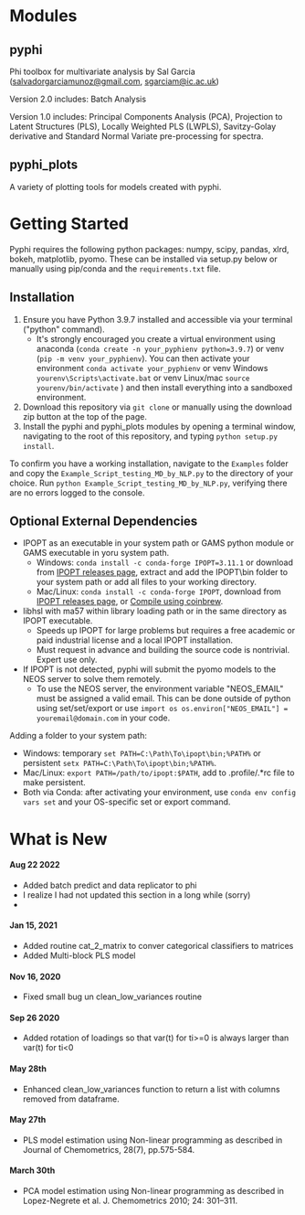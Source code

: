 # Modules
## pyphi
Phi toolbox for multivariate analysis by Sal Garcia (salvadorgarciamunoz@gmail.com, sgarciam@ic.ac.uk)

Version 2.0 includes: Batch Analysis

Version 1.0 includes: Principal Components Analysis (PCA), Projection to Latent Structures (PLS), Locally Weighted PLS (LWPLS), Savitzy-Golay derivative and Standard Normal Variate pre-processing for spectra.

## pyphi_plots
A variety of plotting tools for models created with pyphi.

# Getting Started
Pyphi requires the following python packages: numpy, scipy, pandas, xlrd, bokeh, matplotlib, pyomo. These can be installed via setup.py below or manually using pip/conda and the ```requirements.txt``` file.

## Installation
1) Ensure you have Python 3.9.7 installed and accessible via your terminal ("python" command).
   - It's strongly encouraged you create a virtual environment using anaconda (```conda create -n your_pyphienv python=3.9.7```) or venv (```pip -m venv your_pyphienv```). You can then activate your environment ```conda activate your_pyphienv``` or venv Windows ```yourenv\Scripts\activate.bat``` or venv Linux/mac ```source yourenv/bin/activate``` ) and then install everything into a sandboxed environment.
2) Download this repository via ```git clone``` or manually using the download zip button at the top of the page.
3) Install the pyphi and pyphi_plots modules by opening a terminal window, navigating to the root of this repository, and typing ```python setup.py install```.

To confirm you have a working installation, navigate to the ```Examples``` folder and copy the ```Example_Script_testing_MD_by_NLP.py``` to the directory of your choice. Run ```python Example_Script_testing_MD_by_NLP.py```, verifying there are no errors logged to the console.

## Optional External Dependencies
- IPOPT as an executable in your system path or GAMS python module or GAMS executable in yoru system path.
  - Windows: ```conda install -c conda-forge IPOPT=3.11.1``` or download from [IPOPT releases page](https://github.com/coin-or/Ipopt/releases), extract and add the IPOPT\bin folder to your system path or add all files to your working directory.
  - Mac/Linux: ```conda install -c conda-forge IPOPT```, download from [IPOPT releases page](https://github.com/coin-or/Ipopt/releases), or [Compile using coinbrew](https://coin-or.github.io/Ipopt/INSTALL.html#COINBREW).
- libhsl with ma57 within library loading path or in the same directory as IPOPT executable.
   - Speeds up IPOPT for large problems but requires a free academic or paid industrial license and a local IPOPT installation.
   - Must request in advance and building the source code is nontrivial. Expert use only.
- If IPOPT is not detected, pyphi will submit the pyomo models to the NEOS server to solve them remotely.
  - To use the NEOS server, the environment variable "NEOS_EMAIL" must be assigned a valid email. This can be done outside of python using set/set/export or use ```import os
  os.environ["NEOS_EMAIL"] = youremail@domain.com```
  in your code.

Adding a folder to your system path:
 - Windows: temporary ```set PATH=C:\Path\To\ipopt\bin;%PATH%``` or persistent ```setx PATH=C:\Path\To\ipopt\bin;%PATH%```.
 - Mac/Linux: ```export PATH=/path/to/ipopt:$PATH```, add to .profile/.*rc file to make persistent.
 - Both via Conda: after activating your environment, use ```conda env config vars set``` and your OS-specific set or export command.

# What is New
#### Aug 22 2022
* Added batch predict and data replicator to phi
* I realize I had not updated this section in a long while (sorry)
* 
#### Jan 15, 2021
* Added routine cat_2_matrix to conver categorical classifiers to matrices
* Added Multi-block PLS model
#### Nov 16, 2020
* Fixed small bug un clean_low_variances routine
#### Sep 26 2020
* Added rotation of loadings so that var(t) for ti>=0 is always larger than var(t) for ti<0
#### May 28th
* Enhanced clean_low_variances function to return a list with columns removed from dataframe.
#### May 27th
* PLS model estimation using Non-linear programming as described in Journal of Chemometrics, 28(7), pp.575-584.
#### March 30th
* PCA model estimation using Non-linear programming as described in Lopez-Negrete et al. J. Chemometrics 2010; 24: 301–311.
